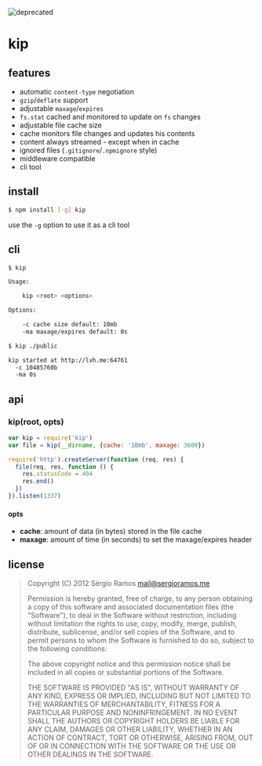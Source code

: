 ![deprecated](https://img.shields.io/badge/status-deprecated-red.svg?style=plastic)

# kip

## features

 * automatic `content-type` negotiation
 * `gzip`/`deflate` support
 * adjustable `maxage`/`expires`
 * `fs.stat` cached and monitored to update on `fs` changes
 * adjustable file cache size
 * cache monitors file changes and updates his contents
 * content always streamed - except when in cache
 * ignored files (`.gitignore`/`.npmignore` style)
 * middleware compatible
 * cli tool
 
## install
 
```bash
$ npm install [-g] kip
```

use the `-g` option to use it as a cli tool

## cli

```bash
$ kip
```

```bash
Usage:

    kip <root> <options>

Options:

    -c cache size default: 10mb
    -ma maxage/expires default: 0s
```

```bash
$ kip ./public
```
```bash
kip started at http://lvh.me:64761
  -c 10485760b
  -ma 0s
```

## api

### kip(root, opts)

```js
var kip = require('kip')
var file = kip(__dirname, {cache: '10mb', maxage: 3600})

require('http').createServer(function (req, res) {
  file(req, res, function () {
    res.statusCode = 404
    res.end()
  })
}).listen(1337)
```

#### opts
 * **cache**: amount of data (in bytes) stored in the file cache
 * **maxage**: amount of time (in seconds) to set the maxage/expires header

## license
> Copyright (C) 2012 Sérgio Ramos <mail@sergioramos.me>
>
> Permission is hereby granted, free of charge, to any person obtaining a copy of this software and associated documentation files (the "Software"), to deal in the Software without restriction, including without limitation the rights to use, copy, modify, merge, publish, distribute, sublicense, and/or sell copies of the Software, and to permit persons to whom the Software is furnished to do so, subject to the following conditions:
>
> The above copyright notice and this permission notice shall be included in all copies or substantial portions of the Software.
>
> THE SOFTWARE IS PROVIDED "AS IS", WITHOUT WARRANTY OF ANY KIND, EXPRESS OR IMPLIED, INCLUDING BUT NOT LIMITED TO THE WARRANTIES OF MERCHANTABILITY, FITNESS FOR A PARTICULAR PURPOSE AND NONINFRINGEMENT. IN NO EVENT SHALL THE AUTHORS OR COPYRIGHT HOLDERS BE LIABLE FOR ANY CLAIM, DAMAGES OR OTHER LIABILITY, WHETHER IN AN ACTION OF CONTRACT, TORT OR OTHERWISE, ARISING FROM, OUT OF OR IN CONNECTION WITH THE SOFTWARE OR THE USE OR OTHER DEALINGS IN THE SOFTWARE.
